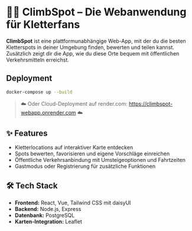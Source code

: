 # 🧗‍♂️ ClimbSpot – Die Webanwendung für Kletterfans

**ClimbSpot** ist eine plattformunabhängige Web-App, mit der du die besten Kletterspots in deiner Umgebung finden, bewerten und teilen kannst. Zusätzlich zeigt dir die App, wie du diese Orte bequem mit öffentlichen Verkehrsmitteln erreichst.

## Deployment

```bash
docker-compose up --build
```

> ☁️ Oder Cloud-Deployment auf render.com: https://climbspot-webapp.onrender.com ☁️

## ✨ Features

- Kletterlocations auf interaktiver Karte entdecken
- Spots bewerten, favorisieren und eigene Vorschläge einreichen
- Öffentliche Verkehrsanbindung mit Umsteigeoptionen und Fahrtzeiten
- Gastmodus oder Registrierung für zusätzliche Funktionen

## 🛠️ Tech Stack

- **Frontend:** React, Vue, Tailwind CSS mit daisyUI
- **Backend:** Node.js, Express
- **Datenbank:** PostgreSQL
- **Karten-Integration:** Leaflet
